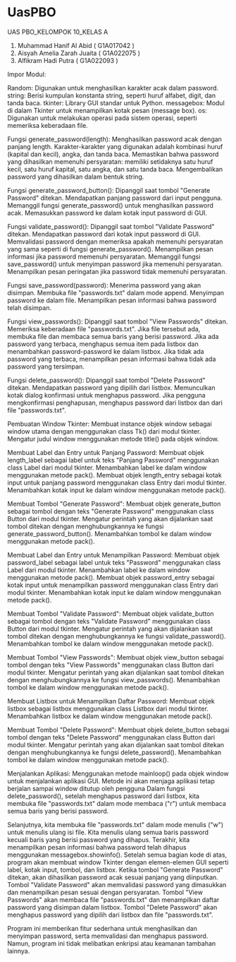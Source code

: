 # UasPBO
UAS PBO_KELOMPOK 10_KELAS A



1.	Muhammad Hanif Al Abid ( G1A017042 )
2.	Aisyah Amelia Zarah Juaita ( G1A022075 )
3.	Alfikram Hadi Putra ( G1A022093 )


Impor Modul:

Random: Digunakan untuk menghasilkan karakter acak dalam password.
string: Berisi kumpulan konstanta string, seperti huruf alfabet, digit, dan tanda baca.
tkinter: Library GUI standar untuk Python.
messagebox: Modul di dalam Tkinter untuk menampilkan kotak pesan (message box).
os: Digunakan untuk melakukan operasi pada sistem operasi, seperti memeriksa keberadaan file.


Fungsi generate_password(length):
Menghasilkan password acak dengan panjang length.
Karakter-karakter yang digunakan adalah kombinasi huruf (kapital dan kecil), angka, dan tanda baca.
Memastikan bahwa password yang dihasilkan memenuhi persyaratan: memiliki setidaknya satu huruf kecil, satu huruf kapital, satu angka, dan satu tanda baca.
Mengembalikan password yang dihasilkan dalam bentuk string.

Fungsi generate_password_button():
Dipanggil saat tombol "Generate Password" ditekan.
Mendapatkan panjang password dari input pengguna.
Memanggil fungsi generate_password() untuk menghasilkan password acak.
Memasukkan password ke dalam kotak input password di GUI.

Fungsi validate_password():
Dipanggil saat tombol "Validate Password" ditekan.
Mendapatkan password dari kotak input password di GUI.
Memvalidasi password dengan memeriksa apakah memenuhi persyaratan yang sama seperti di fungsi generate_password().
Menampilkan pesan informasi jika password memenuhi persyaratan.
Memanggil fungsi save_password() untuk menyimpan password jika memenuhi persyaratan.
Menampilkan pesan peringatan jika password tidak memenuhi persyaratan.

Fungsi save_password(password):
Menerima password yang akan disimpan.
Membuka file "passwords.txt" dalam mode append.
Menyimpan password ke dalam file.
Menampilkan pesan informasi bahwa password telah disimpan.

Fungsi view_passwords():
Dipanggil saat tombol "View Passwords" ditekan.
Memeriksa keberadaan file "passwords.txt".
Jika file tersebut ada, membuka file dan membaca semua baris yang berisi password. Jika ada password yang terbaca, menghapus semua item pada listbox dan menambahkan password-password ke dalam listbox. Jika tidak ada password yang terbaca, menampilkan pesan informasi bahwa tidak ada password yang tersimpan.

Fungsi delete_password():
Dipanggil saat tombol "Delete Password" ditekan.
Mendapatkan password yang dipilih dari listbox.
Memunculkan kotak dialog konfirmasi untuk menghapus password.
Jika pengguna mengkonfirmasi penghapusan, menghapus password dari listbox dan dari file "passwords.txt".

Pembuatan Window Tkinter:
Membuat instance objek window sebagai window utama dengan menggunakan class Tk() dari modul tkinter.
Mengatur judul window menggunakan metode title() pada objek window.

Membuat Label dan Entry untuk Panjang Password:
Membuat objek length_label sebagai label untuk teks "Panjang Password" menggunakan class Label dari modul tkinter.
Menambahkan label ke dalam window menggunakan metode pack().
Membuat objek length_entry sebagai kotak input untuk panjang password menggunakan class Entry dari modul tkinter.
Menambahkan kotak input ke dalam window menggunakan metode pack().

Membuat Tombol "Generate Password":
Membuat objek generate_button sebagai tombol dengan teks "Generate Password" menggunakan class Button dari modul tkinter.
Mengatur perintah yang akan dijalankan saat tombol ditekan dengan menghubungkannya ke fungsi generate_password_button().
Menambahkan tombol ke dalam window menggunakan metode pack().

Membuat Label dan Entry untuk Menampilkan Password:
Membuat objek password_label sebagai label untuk teks "Password" menggunakan class Label dari modul tkinter.
Menambahkan label ke dalam window menggunakan metode pack().
Membuat objek password_entry sebagai kotak input untuk menampilkan password menggunakan class Entry dari modul tkinter.
Menambahkan kotak input ke dalam window menggunakan metode pack().

Membuat Tombol "Validate Password":
Membuat objek validate_button sebagai tombol dengan teks "Validate Password" menggunakan class Button dari modul tkinter.
Mengatur perintah yang akan dijalankan saat tombol ditekan dengan menghubungkannya ke fungsi validate_password().
Menambahkan tombol ke dalam window menggunakan metode pack().

Membuat Tombol "View Passwords":
Membuat objek view_button sebagai tombol dengan teks "View Passwords" menggunakan class Button dari modul tkinter.
Mengatur perintah yang akan dijalankan saat tombol ditekan dengan menghubungkannya ke fungsi view_passwords().
Menambahkan tombol ke dalam window menggunakan metode pack().

Membuat Listbox untuk Menampilkan Daftar Password:
Membuat objek listbox sebagai listbox menggunakan class Listbox dari modul tkinter.
Menambahkan listbox ke dalam window menggunakan metode pack(). 

Membuat Tombol "Delete Password":
Membuat objek delete_button sebagai tombol dengan teks "Delete Password" menggunakan class Button dari modul tkinter.
Mengatur perintah yang akan dijalankan saat tombol ditekan dengan menghubungkannya ke fungsi delete_password().
Menambahkan tombol ke dalam window menggunakan metode pack().

Menjalankan Aplikasi:
Menggunakan metode mainloop() pada objek window untuk menjalankan aplikasi GUI.
Metode ini akan menjaga aplikasi tetap berjalan sampai window ditutup oleh pengguna
Dalam fungsi delete_password(), setelah menghapus password dari listbox, kita membuka file "passwords.txt" dalam mode membaca ("r") untuk membaca semua baris yang berisi password.

Selanjutnya, kita membuka file "passwords.txt" dalam mode menulis ("w") untuk menulis ulang isi file. Kita menulis ulang semua baris password kecuali baris yang berisi password yang dihapus. Terakhir, kita menampilkan pesan informasi bahwa password telah dihapus menggunakan messagebox.showinfo(). Setelah semua bagian kode di atas, program akan membuat window Tkinter dengan elemen-elemen GUI seperti label, kotak input, tombol, dan listbox. Ketika tombol "Generate Password" ditekan, akan dihasilkan password acak sesuai panjang yang diinputkan. Tombol "Validate Password" akan memvalidasi password yang dimasukkan dan menampilkan pesan sesuai dengan persyaratan. Tombol "View Passwords" akan membaca file "passwords.txt" dan menampilkan daftar password yang disimpan dalam listbox. Tombol "Delete Password" akan menghapus password yang dipilih dari listbox dan file "passwords.txt".

Program ini memberikan fitur sederhana untuk menghasilkan dan menyimpan password, serta memvalidasi dan menghapus password. Namun, program ini tidak melibatkan enkripsi atau keamanan tambahan lainnya.
